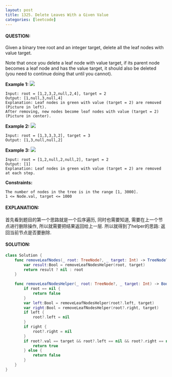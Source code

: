 ```yaml
---
layout: post
title: 1325. Delete Leaves With a Given Value
categories: [leetcode]
---
```

#### QUESTION:
Given a binary tree root and an integer target, delete all the leaf nodes with value target.

Note that once you delete a leaf node with value target, if its parent node becomes a leaf node and has the value target, it should also be deleted (you need to continue doing that until you cannot).

 

__Example 1:__
![](https://assets.leetcode.com/uploads/2020/01/09/sample_1_1684.png)

```
Input: root = [1,2,3,2,null,2,4], target = 2
Output: [1,null,3,null,4]
Explanation: Leaf nodes in green with value (target = 2) are removed (Picture in left). 
After removing, new nodes become leaf nodes with value (target = 2) (Picture in center).
```
__Example 2:__
![](https://assets.leetcode.com/uploads/2020/01/09/sample_2_1684.png)

```
Input: root = [1,3,3,3,2], target = 3
Output: [1,3,null,null,2]
```
__Example 3:__
![](https://assets.leetcode.com/uploads/2020/01/15/sample_3_1684.png)

```
Input: root = [1,2,null,2,null,2], target = 2
Output: [1]
Explanation: Leaf nodes in green with value (target = 2) are removed at each step.
```
 

__Constraints:__
```
The number of nodes in the tree is in the range [1, 3000].
1 <= Node.val, target <= 1000
```
#### EXPLANATION:

首先看到题目的第一个思路就是一个后序遍历, 同时也需要知道, 需要在上一个节点进行删除操作, 所以就需要把结果返回给上一层. 所以就得到了helper的思路: 返回当前节点是否要删除. 

#### SOLUTION:
```swift
class Solution {
    func removeLeafNodes(_ root: TreeNode?, _ target: Int) -> TreeNode? {
        var result:Bool = removeLeafNodesHelper(root, target)
        return result ? nil : root
    }
    
    func removeLeafNodesHelper(_ root: TreeNode?, _ target: Int) -> Bool {
        if root == nil {
            return false
        }
        var left:Bool = removeLeafNodesHelper(root?.left, target)
        var right:Bool = removeLeafNodesHelper(root?.right, target)
        if left {
            root?.left = nil
        }
        if right {
            root?.right = nil
        }
        if root?.val == target && root?.left == nil && root?.right == nil {
            return true
        } else {
            return false
        }
    }
}
```
